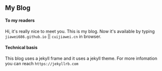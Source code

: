 ## My Blog



#### To my readers

Hi, it's really nice to meet you. This is my blog. Now it's available by typing `jiawei686.github.io` || `cuijiawei.cn` in browser.



#### Technical basis

This blog uses a jekyll frame and it uses a jekyll theme. For more infomation you can reach `https://jekyllrb.com`

